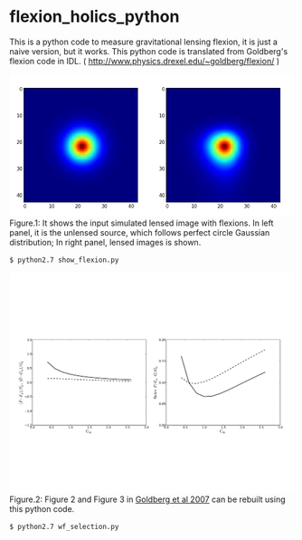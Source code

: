 # flexion_holics_python

This is a python code to measure gravitational lensing flexion, it is just a naive version, but it works. 
This python code is translated from 
Goldberg's flexion code in IDL. ( http://www.physics.drexel.edu/~goldberg/flexion/ )


![Figure 1](./Figures/figure_1.png)
Figure.1: It shows the input simulated lensed image with flexions. In left panel, it is the unlensed source, which follows perfect circle Gaussian distribution; In right panel, lensed images is shown.
```bash
$ python2.7 show_flexion.py
```
![Figure 2](./Figures/C_W.jpg)
Figure.2: Figure 2 and Figure 3 in [Goldberg et al 2007](http://arxiv.org/pdf/astro-ph/0607602v2.pdf) can be rebuilt using this python code. 
```bash
$ python2.7 wf_selection.py
```
